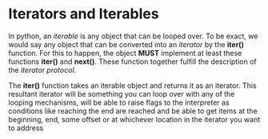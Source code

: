 # Iterators and Iterables
In python, an _iterable_ is any object that can be looped over. To be exact, we would say any object that can be converted into an _iterator_ by the **iter()** function. For this to happen, the object **MUST** implement at least these functions **__iter__()** and **__next()__**. These function together fulfill the description of the _iterator protocol_.

The **iter()** function takes an iterable object and returns it as an iterator. This resultant iterator will be something you can loop over with any of the looping mechanisms, will be able to raise flags to the interpreter as conditions like reaching the end are reached and be able to get items at the beginning, end, some offset or at whichever location in the iterator you want to address